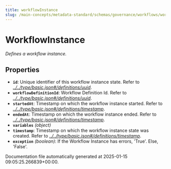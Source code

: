 ```yaml
---
title: workflowInstance
slug: /main-concepts/metadata-standard/schemas/governance/workflows/workflowinstance
---
```


# WorkflowInstance

*Defines a workflow instance.*

## Properties

- **`id`**: Unique identifier of this workflow instance state. Refer to *[../../type/basic.json#/definitions/uuid](#/../type/basic.json#/definitions/uuid)*.
- **`workflowDefinitionId`**: Workflow Definition Id. Refer to *[../../type/basic.json#/definitions/uuid](#/../type/basic.json#/definitions/uuid)*.
- **`startedAt`**: Timestamp on which the workflow instance started. Refer to *[../../type/basic.json#/definitions/timestamp](#/../type/basic.json#/definitions/timestamp)*.
- **`endedAt`**: Timestamp on which the workflow instance ended. Refer to *[../../type/basic.json#/definitions/timestamp](#/../type/basic.json#/definitions/timestamp)*.
- **`variables`** *(object)*
- **`timestamp`**: Timestamp on which the workflow instance state was created. Refer to *[../../type/basic.json#/definitions/timestamp](#/../type/basic.json#/definitions/timestamp)*.
- **`exception`** *(boolean)*: If the Workflow Instance has errors, 'True'. Else, 'False'.


Documentation file automatically generated at 2025-01-15 09:05:25.266839+00:00.
